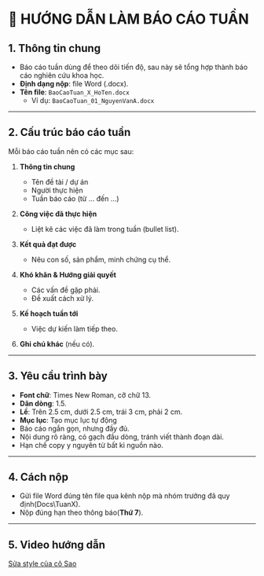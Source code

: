 
# 📘 HƯỚNG DẪN LÀM BÁO CÁO TUẦN  
  
## 1. Thông tin chung  
- Báo cáo tuần dùng để theo dõi tiến độ, sau này sẽ tổng hợp thành báo cáo nghiên cứu khoa học.  
- **Định dạng nộp**: file Word (.docx).  
- **Tên file**: `BaoCaoTuan_X_HoTen.docx`  
  - Ví dụ: `BaoCaoTuan_01_NguyenVanA.docx`  

---

## 2. Cấu trúc báo cáo tuần  
Mỗi báo cáo tuần nên có các mục sau:  

1. **Thông tin chung**  
   - Tên đề tài / dự án  
   - Người thực hiện  
   - Tuần báo cáo (từ … đến …)  

2. **Công việc đã thực hiện**  
   - Liệt kê các việc đã làm trong tuần (bullet list).  

3. **Kết quả đạt được**  
   - Nêu con số, sản phẩm, minh chứng cụ thể.  

4. **Khó khăn & Hướng giải quyết**  
   - Các vấn đề gặp phải.  
   - Đề xuất cách xử lý.  

5. **Kế hoạch tuần tới**  
   - Việc dự kiến làm tiếp theo.  

6. **Ghi chú khác** (nếu có).  

---

## 3. Yêu cầu trình bày
- **Font chữ**: Times New Roman, cỡ chữ 13.  
- **Dãn dòng**: 1.5.  
- **Lề**: Trên 2.5 cm, dưới 2.5 cm, trái 3 cm, phải 2 cm.  
- **Mục lục**: Tạo mục lục tự động  
- Báo cáo ngắn gọn, nhưng đầy đủ.  
- Nội dung rõ ràng, có gạch đầu dòng, tránh viết thành đoạn dài.  
- Hạn chế copy y nguyên từ bất kì nguồn nào.   

---

## 4. Cách nộp
- Gửi file Word đúng tên file qua kênh nộp mà nhóm trưởng đã quy định(Docs\TuanX).  
- Nộp đúng hạn theo thông báo(**Thứ 7**).  

---

## 5. Video hướng dẫn
[Sửa style của cô Sao](https://www.youtube.com/watch?v=AJfaFKkj6pA)